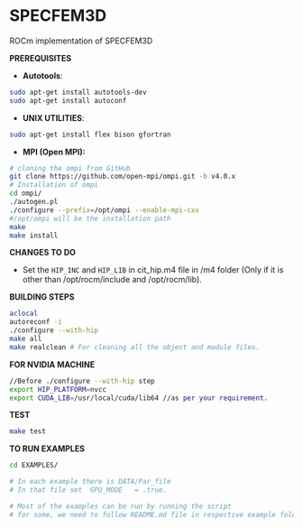 # SPECFEM3D
ROCm implementation of SPECFEM3D

**PREREQUISITES**
- **Autotools**:
```bash
sudo apt-get install autotools-dev
sudo apt-get install autoconf
```
- **UNIX UTILITIES**:
```bash
sudo apt-get install flex bison gfortran
```
- **MPI **(Open MPI)**:**
```bash
# cloning the ompi from GitHub
git clone https://github.com/open-mpi/ompi.git -b v4.0.x
# Installation of ompi
cd ompi/
./autogen.pl
./configure --prefix=/opt/ompi --enable-mpi-cxx
#/opt/ompi will be the installation path
make
make install
```
  
**CHANGES TO DO**
- Set the `HIP_INC` and `HIP_LIB` in cit_hip.m4 file in /m4 folder (Only if it is other than /opt/rocm/include and /opt/rocm/lib).

**BUILDING STEPS**
```bash
aclocal 
autoreconf -i
./configure --with-hip
make all
make realclean # For cleaning all the object and module files.
```

**FOR NVIDIA MACHINE**
```bash
//Before ./configure --with-hip step
export HIP_PLATFORM=nvcc
export CUDA_LIB=/usr/local/cuda/lib64 //as per your requirement.
```

**TEST**
```bash
make test
```

**TO RUN EXAMPLES**
```bash
cd EXAMPLES/ 

# In each example there is DATA/Par_file
# In that file set  GPU_MODE   = .true.

# Most of the examples can be run by running the script
# for some, we need to follow README.md file in respective example folder.
```
